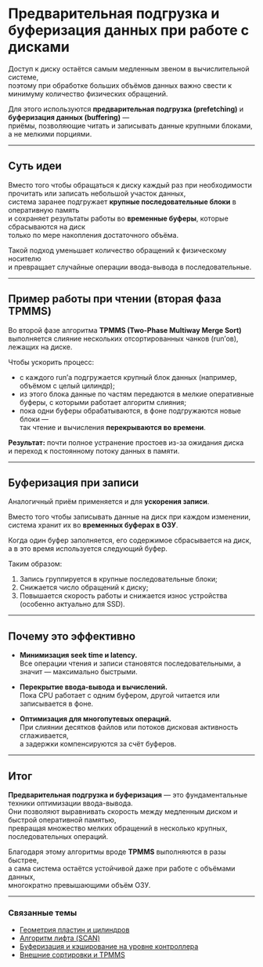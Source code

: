 # Предварительная подгрузка и буферизация данных при работе с дисками

Доступ к диску остаётся самым медленным звеном в вычислительной системе,  
поэтому при обработке больших объёмов данных важно свести к минимуму количество физических обращений.  

Для этого используются **предварительная подгрузка (prefetching)** и **буферизация данных (buffering)** —  
приёмы, позволяющие читать и записывать данные крупными блоками, а не мелкими порциями.

---

## Суть идеи

Вместо того чтобы обращаться к диску каждый раз при необходимости прочитать или записать небольшой участок данных,  
система заранее подгружает **крупные последовательные блоки** в оперативную память  
и сохраняет результаты работы во **временные буферы**, которые сбрасываются на диск  
только по мере накопления достаточного объёма.

Такой подход уменьшает количество обращений к физическому носителю  
и превращает случайные операции ввода-вывода в последовательные.

---

## Пример работы при чтении (вторая фаза TPMMS)

Во второй фазе алгоритма **TPMMS (Two-Phase Multiway Merge Sort)**  
выполняется слияние нескольких отсортированных чанков (run’ов), лежащих на диске.

Чтобы ускорить процесс:

- с каждого run’а подгружается крупный блок данных (например, объёмом с целый цилиндр);  
- из этого блока данные по частям передаются в мелкие оперативные буферы, с которыми работает алгоритм слияния;  
- пока одни буферы обрабатываются, в фоне подгружаются новые блоки —  
  так чтение и вычисления **перекрываются во времени**.

**Результат:** почти полное устранение простоев из-за ожидания диска  
и переход к постоянному потоку данных в памяти.

---

## Буферизация при записи

Аналогичный приём применяется и для **ускорения записи**.  

Вместо того чтобы записывать данные на диск при каждом изменении,  
система хранит их во **временных буферах в ОЗУ**.  

Когда один буфер заполняется, его содержимое сбрасывается на диск,  
а в это время используется следующий буфер.

Таким образом:

1. Запись группируется в крупные последовательные блоки;  
2. Снижается число обращений к диску;  
3. Повышается скорость работы и снижается износ устройства  
   (особенно актуально для SSD).

---

## Почему это эффективно

- **Минимизация seek time и latency.**  
  Все операции чтения и записи становятся последовательными, а значит — максимально быстрыми.

- **Перекрытие ввода-вывода и вычислений.**  
  Пока CPU работает с одним буфером, другой читается или записывается в фоне.

- **Оптимизация для многопутевых операций.**  
  При слиянии десятков файлов или потоков дисковая активность сглаживается,  
  а задержки компенсируются за счёт буферов.

---

## Итог

**Предварительная подгрузка и буферизация** — это фундаментальные техники оптимизации ввода-вывода.  
Они позволяют выравнивать скорость между медленным диском и быстрой оперативной памятью,  
превращая множество мелких обращений в несколько крупных, последовательных операций.

Благодаря этому алгоритмы вроде **TPMMS** выполняются в разы быстрее,  
а сама система остаётся устойчивой даже при работе с объёмами данных,  
многократно превышающими объём ОЗУ.

---

### Связанные темы

- [Геометрия пластин и цилиндров](./DiskGeometry.md)  
- [Алгоритм лифта (SCAN)](../IO_Scheduling/Elevator_SCAN.md)  
- [Буферизация и кэширование на уровне контроллера](./Caching_and_Buffering.md)  
- [Внешние сортировки и TPMMS](../../Algorithms/TPMMS.md)
